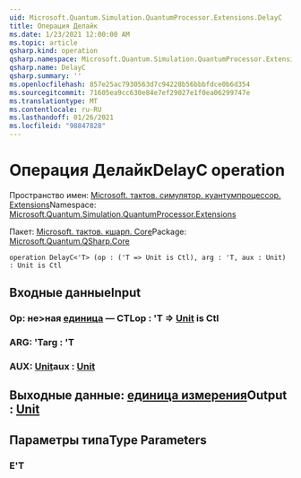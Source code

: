 ```yaml
---
uid: Microsoft.Quantum.Simulation.QuantumProcessor.Extensions.DelayC
title: Операция Делайк
ms.date: 1/23/2021 12:00:00 AM
ms.topic: article
qsharp.kind: operation
qsharp.namespace: Microsoft.Quantum.Simulation.QuantumProcessor.Extensions
qsharp.name: DelayC
qsharp.summary: ''
ms.openlocfilehash: 857e25ac7930563d7c94228b56bbbfdce0b6d354
ms.sourcegitcommit: 71605ea9cc630e84e7ef29027e1f0ea06299747e
ms.translationtype: MT
ms.contentlocale: ru-RU
ms.lasthandoff: 01/26/2021
ms.locfileid: "98847828"
---
```

# <a name="delayc-operation"></a><span data-ttu-id="f4ef8-102">Операция Делайк</span><span class="sxs-lookup"><span data-stu-id="f4ef8-102">DelayC operation</span></span>

<span data-ttu-id="f4ef8-103">Пространство имен: [Microsoft. тактов. симулятор. куантумпроцессор. Extensions](xref:Microsoft.Quantum.Simulation.QuantumProcessor.Extensions)</span><span class="sxs-lookup"><span data-stu-id="f4ef8-103">Namespace: [Microsoft.Quantum.Simulation.QuantumProcessor.Extensions](xref:Microsoft.Quantum.Simulation.QuantumProcessor.Extensions)</span></span>

<span data-ttu-id="f4ef8-104">Пакет: [Microsoft. тактов. кшарп. Core](https://nuget.org/packages/Microsoft.Quantum.QSharp.Core)</span><span class="sxs-lookup"><span data-stu-id="f4ef8-104">Package: [Microsoft.Quantum.QSharp.Core](https://nuget.org/packages/Microsoft.Quantum.QSharp.Core)</span></span>




```qsharp
operation DelayC<'T> (op : ('T => Unit is Ctl), arg : 'T, aux : Unit) : Unit is Ctl
```


## <a name="input"></a><span data-ttu-id="f4ef8-105">Входные данные</span><span class="sxs-lookup"><span data-stu-id="f4ef8-105">Input</span></span>

### <a name="op--t--unit--is-ctl"></a><span data-ttu-id="f4ef8-106">Op: не>ная [единица](xref:microsoft.quantum.lang-ref.unit)  — CTL</span><span class="sxs-lookup"><span data-stu-id="f4ef8-106">op : 'T => [Unit](xref:microsoft.quantum.lang-ref.unit)  is Ctl</span></span>




### <a name="arg--t"></a><span data-ttu-id="f4ef8-107">ARG: 'T</span><span class="sxs-lookup"><span data-stu-id="f4ef8-107">arg : 'T</span></span>




### <a name="aux--unit"></a><span data-ttu-id="f4ef8-108">AUX: [Unit](xref:microsoft.quantum.lang-ref.unit)</span><span class="sxs-lookup"><span data-stu-id="f4ef8-108">aux : [Unit](xref:microsoft.quantum.lang-ref.unit)</span></span>





## <a name="output--unit"></a><span data-ttu-id="f4ef8-109">Выходные данные: [единица измерения](xref:microsoft.quantum.lang-ref.unit)</span><span class="sxs-lookup"><span data-stu-id="f4ef8-109">Output : [Unit](xref:microsoft.quantum.lang-ref.unit)</span></span>



## <a name="type-parameters"></a><span data-ttu-id="f4ef8-110">Параметры типа</span><span class="sxs-lookup"><span data-stu-id="f4ef8-110">Type Parameters</span></span>

### <a name="t"></a><span data-ttu-id="f4ef8-111">Е</span><span class="sxs-lookup"><span data-stu-id="f4ef8-111">'T</span></span>

